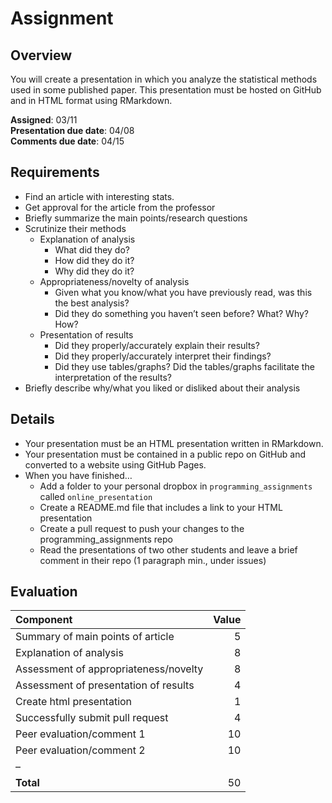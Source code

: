 Assignment
================

## Overview

You will create a presentation in which you analyze the statistical
methods used in some published paper. This presentation must be hosted
on GitHub and in HTML format using RMarkdown.

**Assigned**: 03/11  
**Presentation due date**: 04/08  
**Comments due date**: 04/15

## Requirements

-   Find an article with interesting stats.
-   Get approval for the article from the professor
-   Briefly summarize the main points/research questions
-   Scrutinize their methods
    -   Explanation of analysis
        -   What did they do?
        -   How did they do it?
        -   Why did they do it?
    -   Appropriateness/novelty of analysis
        -   Given what you know/what you have previously read, was this
            the best analysis?
        -   Did they do something you haven’t seen before? What? Why?
            How?
    -   Presentation of results
        -   Did they properly/accurately explain their results?
        -   Did they properly/accurately interpret their findings?
        -   Did they use tables/graphs? Did the tables/graphs facilitate
            the interpretation of the results?
-   Briefly describe why/what you liked or disliked about their analysis

## Details

-   Your presentation must be an HTML presentation written in RMarkdown.
-   Your presentation must be contained in a public repo on GitHub and
    converted to a website using GitHub Pages.
-   When you have finished…
    -   Add a folder to your personal dropbox in
        `programming_assignments` called `online_presentation`
    -   Create a README.md file that includes a link to your HTML
        presentation
    -   Create a pull request to push your changes to the
        programming\_assignments repo
    -   Read the presentations of two other students and leave a brief
        comment in their repo (1 paragraph min., under issues)

## Evaluation

| Component                             | Value |
|:--------------------------------------|------:|
| Summary of main points of article     |     5 |
| Explanation of analysis               |     8 |
| Assessment of appropriateness/novelty |     8 |
| Assessment of presentation of results |     4 |
| Create html presentation              |     1 |
| Successfully submit pull request      |     4 |
| Peer evaluation/comment 1             |    10 |
| Peer evaluation/comment 2             |    10 |
| –                                     |       |
| **Total**                             |    50 |

</br></br></br>
